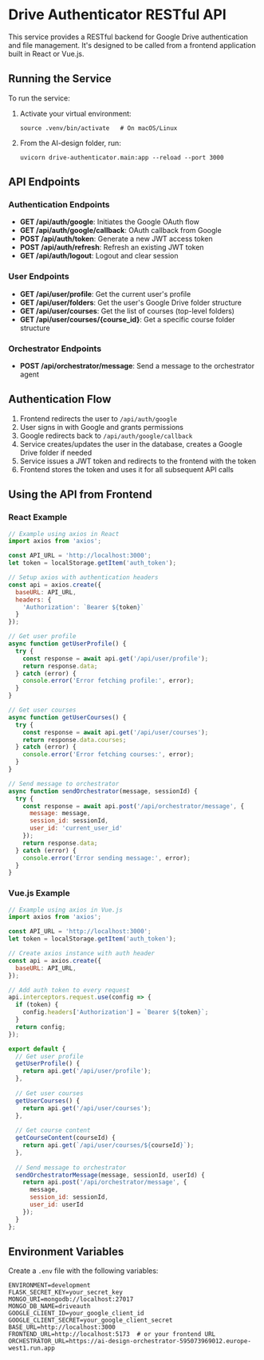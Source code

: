 # Drive Authenticator RESTful API

This service provides a RESTful backend for Google Drive authentication and file management. It's designed to be called from a frontend application built in React or Vue.js.

## Running the Service

To run the service:

1. Activate your virtual environment:
   ```
   source .venv/bin/activate   # On macOS/Linux
   ```

2. From the AI-design folder, run:
   ```
   uvicorn drive-authenticator.main:app --reload --port 3000
   ```

## API Endpoints

### Authentication Endpoints

- **GET /api/auth/google**: Initiates the Google OAuth flow 
- **GET /api/auth/google/callback**: OAuth callback from Google 
- **POST /api/auth/token**: Generate a new JWT access token
- **POST /api/auth/refresh**: Refresh an existing JWT token
- **GET /api/auth/logout**: Logout and clear session

### User Endpoints

- **GET /api/user/profile**: Get the current user's profile
- **GET /api/user/folders**: Get the user's Google Drive folder structure
- **GET /api/user/courses**: Get the list of courses (top-level folders)
- **GET /api/user/courses/{course_id}**: Get a specific course folder structure

### Orchestrator Endpoints

- **POST /api/orchestrator/message**: Send a message to the orchestrator agent

## Authentication Flow

1. Frontend redirects the user to `/api/auth/google`
2. User signs in with Google and grants permissions
3. Google redirects back to `/api/auth/google/callback`
4. Service creates/updates the user in the database, creates a Google Drive folder if needed
5. Service issues a JWT token and redirects to the frontend with the token
6. Frontend stores the token and uses it for all subsequent API calls

## Using the API from Frontend

### React Example

```javascript
// Example using axios in React
import axios from 'axios';

const API_URL = 'http://localhost:3000';
let token = localStorage.getItem('auth_token');

// Setup axios with authentication headers
const api = axios.create({
  baseURL: API_URL,
  headers: {
    'Authorization': `Bearer ${token}`
  }
});

// Get user profile
async function getUserProfile() {
  try {
    const response = await api.get('/api/user/profile');
    return response.data;
  } catch (error) {
    console.error('Error fetching profile:', error);
  }
}

// Get user courses
async function getUserCourses() {
  try {
    const response = await api.get('/api/user/courses');
    return response.data.courses;
  } catch (error) {
    console.error('Error fetching courses:', error);
  }
}

// Send message to orchestrator
async function sendOrchestrator(message, sessionId) {
  try {
    const response = await api.post('/api/orchestrator/message', {
      message: message,
      session_id: sessionId,
      user_id: 'current_user_id'
    });
    return response.data;
  } catch (error) {
    console.error('Error sending message:', error);
  }
}
```

### Vue.js Example

```javascript
// Example using axios in Vue.js
import axios from 'axios';

const API_URL = 'http://localhost:3000';
let token = localStorage.getItem('auth_token');

// Create axios instance with auth header
const api = axios.create({
  baseURL: API_URL,
});

// Add auth token to every request
api.interceptors.request.use(config => {
  if (token) {
    config.headers['Authorization'] = `Bearer ${token}`;
  }
  return config;
});

export default {
  // Get user profile
  getUserProfile() {
    return api.get('/api/user/profile');
  },
  
  // Get user courses
  getUserCourses() {
    return api.get('/api/user/courses');
  },
  
  // Get course content
  getCourseContent(courseId) {
    return api.get(`/api/user/courses/${courseId}`);
  },
  
  // Send message to orchestrator
  sendOrchestratorMessage(message, sessionId, userId) {
    return api.post('/api/orchestrator/message', {
      message,
      session_id: sessionId,
      user_id: userId
    });
  }
};
```

## Environment Variables

Create a `.env` file with the following variables:

```
ENVIRONMENT=development
FLASK_SECRET_KEY=your_secret_key
MONGO_URI=mongodb://localhost:27017
MONGO_DB_NAME=driveauth
GOOGLE_CLIENT_ID=your_google_client_id
GOOGLE_CLIENT_SECRET=your_google_client_secret
BASE_URL=http://localhost:3000
FRONTEND_URL=http://localhost:5173  # or your frontend URL
ORCHESTRATOR_URL=https://ai-design-orchestrator-595073969012.europe-west1.run.app
```